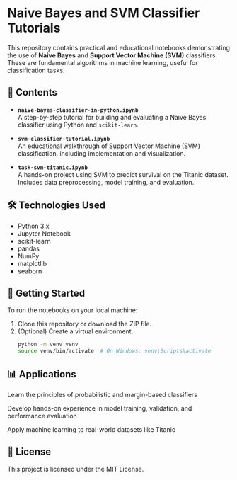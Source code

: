 # Naive Bayes and SVM Classifier Tutorials

This repository contains practical and educational notebooks demonstrating the use of **Naive Bayes** and **Support Vector Machine (SVM)** classifiers. These are fundamental algorithms in machine learning, useful for classification tasks.

## 📁 Contents

- **`naive-bayes-classifier-in-python.ipynb`**  
  A step-by-step tutorial for building and evaluating a Naive Bayes classifier using Python and `scikit-learn`.

- **`svm-classifier-tutorial.ipynb`**  
  An educational walkthrough of Support Vector Machine (SVM) classification, including implementation and visualization.

- **`task-svm-titanic.ipynb`**  
  A hands-on project using SVM to predict survival on the Titanic dataset. Includes data preprocessing, model training, and evaluation.

## 🛠️ Technologies Used

- Python 3.x  
- Jupyter Notebook  
- scikit-learn  
- pandas  
- NumPy  
- matplotlib  
- seaborn

## 🚀 Getting Started

To run the notebooks on your local machine:

1. Clone this repository or download the ZIP file.
2. (Optional) Create a virtual environment:
   ```bash
   python -m venv venv
   source venv/bin/activate  # On Windows: venv\Scripts\activate
## 📊 Applications
Learn the principles of probabilistic and margin-based classifiers

Develop hands-on experience in model training, validation, and performance evaluation

Apply machine learning to real-world datasets like Titanic

## 📄 License
This project is licensed under the MIT License.
